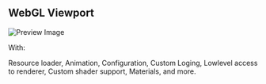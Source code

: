 ## WebGL Viewport

![Preview Image](./test/test.gif)

With:

Resource loader,
Animation,
Configuration,
Custom Loging,
Lowlevel access to renderer,
Custom shader support,
Materials,
and more.